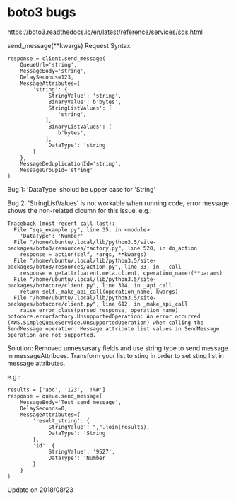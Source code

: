 # boto3 bugs

https://boto3.readthedocs.io/en/latest/reference/services/sqs.html

send_message(**kwargs) 
Request Syntax
```
response = client.send_message(
    QueueUrl='string',
    MessageBody='string',
    DelaySeconds=123,
    MessageAttributes={
        'string': {
            'StringValue': 'string',
            'BinaryValue': b'bytes',
            'StringListValues': [
                'string',
            ],
            'BinaryListValues': [
                b'bytes',
            ],
            'DataType': 'string'
        }
    },
    MessageDeduplicationId='string',
    MessageGroupId='string'
)
```

Bug 1:
'DataType' sholud be upper case for 'String'

Bug 2:
'StringListValues' is not workable when running code, error message shows the non-related cloumn for this issue.
e.g.:
```
Traceback (most recent call last):
  File "sqs_example.py", line 35, in <module>
    'DataType': 'Number'
  File "/home/ubuntu/.local/lib/python3.5/site-packages/boto3/resources/factory.py", line 520, in do_action
    response = action(self, *args, **kwargs)
  File "/home/ubuntu/.local/lib/python3.5/site-packages/boto3/resources/action.py", line 83, in __call__
    response = getattr(parent.meta.client, operation_name)(**params)
  File "/home/ubuntu/.local/lib/python3.5/site-packages/botocore/client.py", line 314, in _api_call
    return self._make_api_call(operation_name, kwargs)
  File "/home/ubuntu/.local/lib/python3.5/site-packages/botocore/client.py", line 612, in _make_api_call
    raise error_class(parsed_response, operation_name)
botocore.errorfactory.UnsupportedOperation: An error occurred (AWS.SimpleQueueService.UnsupportedOperation) when calling the SendMessage operation: Message attribute list values in SendMessage operation are not supported.
``` 
  
Solution:
Removed unnessasary fields and use string type to send message in messageAttribues.
Transform your list to sting in order to set sting list in message attributes.

e.g.:
```
results = ['abc', '123', '!%#']
response = queue.send_message(
    MessageBody='Test send message',
    DelaySeconds=0,
    MessageAttributes={
        'result_string': {
            'StringValue': ",".join(results),
            'DataType': 'String'
        },
        'id': {
            'StringValue': '9527',
            'DataType': 'Number'
        }
    }
)
```
Update on 2018/08/23

